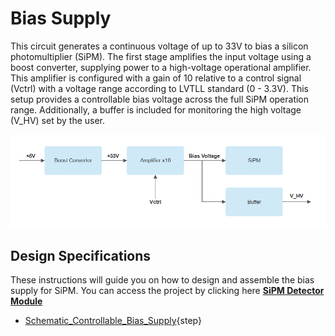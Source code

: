 # Bias Supply

This circuit generates a continuous voltage of up to 33V to bias a silicon photomultiplier (SiPM). The first stage amplifies the input voltage using a boost converter, supplying power to a high-voltage operational amplifier. This amplifier is configured with a gain of 10 relative to a control signal (Vctrl) with a voltage range according to LVTLL standard (0 - 3.3V). This setup provides a controllable bias voltage across the full SiPM operation range. Additionally, a buffer is included for monitoring the high voltage (V_HV) set by the user.

[![](images/bias_supply.png)](images/bias_supply.png) 

## Design Specifications

These instructions will guide you on how to design and assemble the bias supply for SiPM. You can access the project by clicking here **[SiPM Detector Module]( https://github.com/wenzel-lab/SiPM-detector-module)**


* [Schematic_Controllable_Bias_Supply](schematic2.md){step}



